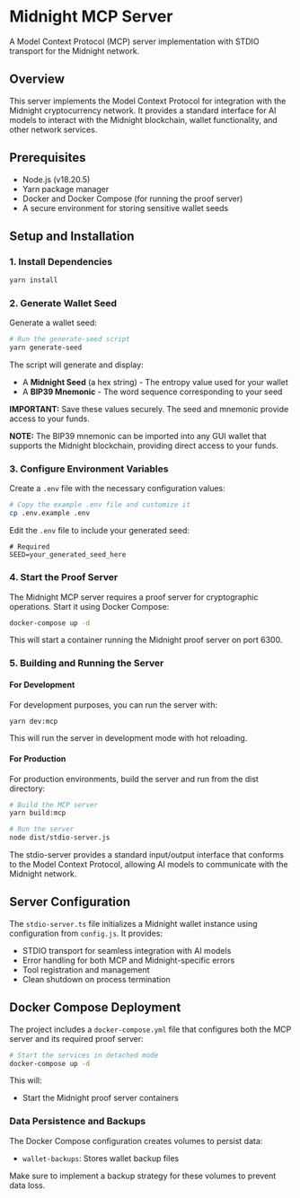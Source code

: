 # Midnight MCP Server

A Model Context Protocol (MCP) server implementation with STDIO transport for the Midnight network.

## Overview

This server implements the Model Context Protocol for integration with the Midnight cryptocurrency network. It provides a standard interface for AI models to interact with the Midnight blockchain, wallet functionality, and other network services.

## Prerequisites

- Node.js (v18.20.5)
- Yarn package manager
- Docker and Docker Compose (for running the proof server)
- A secure environment for storing sensitive wallet seeds

## Setup and Installation

### 1. Install Dependencies

```bash
yarn install
```

### 2. Generate Wallet Seed

Generate a wallet seed:

```bash
# Run the generate-seed script
yarn generate-seed
```

The script will generate and display:
- A **Midnight Seed** (a hex string) - The entropy value used for your wallet
- A **BIP39 Mnemonic** - The word sequence corresponding to your seed

**IMPORTANT:** Save these values securely. The seed and mnemonic provide access to your funds.

**NOTE:** The BIP39 mnemonic can be imported into any GUI wallet that supports the Midnight blockchain, providing direct access to your funds.

### 3. Configure Environment Variables

Create a `.env` file with the necessary configuration values:

```bash
# Copy the example .env file and customize it
cp .env.example .env
```

Edit the `.env` file to include your generated seed:

```
# Required
SEED=your_generated_seed_here
```

### 4. Start the Proof Server

The Midnight MCP server requires a proof server for cryptographic operations. Start it using Docker Compose:

```bash
docker-compose up -d
```

This will start a container running the Midnight proof server on port 6300.

### 5. Building and Running the Server

#### For Development

For development purposes, you can run the server with:

```bash
yarn dev:mcp
```

This will run the server in development mode with hot reloading.

#### For Production

For production environments, build the server and run from the dist directory:

```bash
# Build the MCP server
yarn build:mcp

# Run the server
node dist/stdio-server.js
```

The stdio-server provides a standard input/output interface that conforms to the Model Context Protocol, allowing AI models to communicate with the Midnight network.

## Server Configuration

The `stdio-server.ts` file initializes a Midnight wallet instance using configuration from `config.js`. It provides:

- STDIO transport for seamless integration with AI models
- Error handling for both MCP and Midnight-specific errors
- Tool registration and management
- Clean shutdown on process termination

## Docker Compose Deployment

The project includes a `docker-compose.yml` file that configures both the MCP server and its required proof server:

```bash
# Start the services in detached mode
docker-compose up -d
```

This will:
- Start the Midnight proof server containers

### Data Persistence and Backups

The Docker Compose configuration creates volumes to persist data:

- `wallet-backups`: Stores wallet backup files

Make sure to implement a backup strategy for these volumes to prevent data loss.
